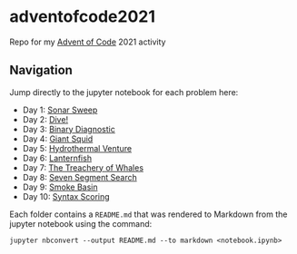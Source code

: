 # adventofcode2021
Repo for my [Advent of Code](https://adventofcode.com/) 2021 activity

## Navigation
Jump directly to the jupyter notebook for each problem here:

- Day 1: [Sonar Sweep](https://github.com/artdavis/adventofcode2021/blob/main/day01/Sonar_Sweep.ipynb)
- Day 2: [Dive!](https://github.com/artdavis/adventofcode2021/blob/main/day02/Dive.ipynb)
- Day 3: [Binary Diagnostic](https://github.com/artdavis/adventofcode2021/blob/main/day03/Binary_Diagnostic.ipynb)
- Day 4: [Giant Squid](https://github.com/artdavis/adventofcode2021/blob/main/day04/Giant_Squid.ipynb)
- Day 5: [Hydrothermal Venture](https://github.com/artdavis/adventofcode2021/blob/main/day05/Hydrothermal_Venture.ipynb)
- Day 6: [Lanternfish](https://github.com/artdavis/adventofcode2021/blob/main/day06/Lanternfish.ipynb)
- Day 7: [The Treachery of Whales](https://github.com/artdavis/adventofcode2021/blob/main/day07/The_Treachery_of_Whales.ipynb)
- Day 8: [Seven Segment Search](https://github.com/artdavis/adventofcode2021/blob/main/day08/Seven_Segment_Search.ipynb)
- Day 9: [Smoke Basin](https://github.com/artdavis/adventofcode2021/blob/main/day09/Smoke_Basin.ipynb)
- Day 10: [Syntax Scoring](https://github.com/artdavis/adventofcode2021/blob/main/day10/Syntax_Scoring.ipynb)

Each folder contains a `README.md` that was rendered to Markdown from the
jupyter notebook using the command:
```
jupyter nbconvert --output README.md --to markdown <notebook.ipynb>
```

